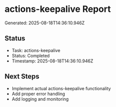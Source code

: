 # actions-keepalive Report

Generated: 2025-08-18T14:36:10.946Z

## Status
- Task: actions-keepalive
- Status: Completed
- Timestamp: 2025-08-18T14:36:10.946Z

## Next Steps
- Implement actual actions-keepalive functionality
- Add proper error handling
- Add logging and monitoring
